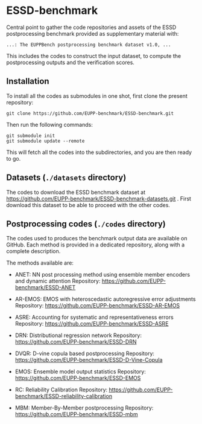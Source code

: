 # ESSD-benchmark

Central point to gather the code repositories and assets of the ESSD postprocessing benchmark provided as supplementary material with:

    ...: The EUPPBench postprocessing benchmark dataset v1.0, ...

This includes the codes to construct the input dataset, to compute the postprocessing outputs and the verification scores.

## Installation

To install all the codes as submodules in one shot, first clone the present repository:

    git clone https://github.com/EUPP-benchmark/ESSD-benchmark.git
  
Then run the following commands:

    git submodule init
    git submodule update --remote

This will fetch all the codes into the subdirectories, and you are then ready to go.

## Datasets (`./datasets` directory)

The codes to download the ESSD benchmark dataset at https://github.com/EUPP-benchmark/ESSD-benchmark-datasets.git .
First download this dataset to be able to proceed with the other codes.

## Postprocessing codes (`./codes` directory)

The codes used to produces the benchmark output data are available on GitHub. Each method is provided in a dedicated repository, along with a complete description.

The methods available are:

 - ANET: NN post processing method using ensemble member encoders and dynamic attention
 	Repository: https://github.com/EUPP-benchmark/ESSD-ANET
 	
 - AR-EMOS: EMOS with heteroscedastic autoregressive error adjustments
 	Repository: https://github.com/EUPP-benchmark/ESSD-AR-EMOS
 	
 - ASRE: Accounting for systematic and representativeness errors
 	Repository: https://github.com/EUPP-benchmark/ESSD-ASRE
 	
 - DRN: Distributional regression network
 	Repository: https://github.com/EUPP-benchmark/ESSD-DRN
 	
 - DVQR: D-vine copula based postprocessing
 	Repository: https://github.com/EUPP-benchmark/ESSD-D-Vine-Copula
 	
 - EMOS: Ensemble model output statistics
 	Repository: https://github.com/EUPP-benchmark/ESSD-EMOS
 	
 - RC: Reliability Calibration
 	Repository: https://github.com/EUPP-benchmark/ESSD-reliability-calibration
 	
 - MBM: Member-By-Member postprocessing
 	Repository: https://github.com/EUPP-benchmark/ESSD-mbm
    
    
